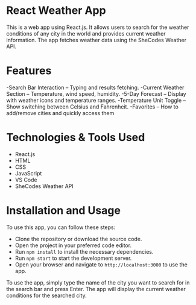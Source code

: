# React Weather App
This is a web app using React.js. It allows users to search for the weather conditions of any city in the world and provides current weather information. The app fetches weather data using the SheCodes Weather API.

# Features
-Search Bar Interaction – Typing and results fetching.
-Current Weather Section – Temperature, wind speed, humidity.
-5-Day Forecast – Display with weather icons and temperature ranges.
-Temperature Unit Toggle – Show switching between Celsius and Fahrenheit.
-Favorites – How to add/remove cities and quickly access them

# Technologies & Tools Used
- React.js
- HTML
- CSS
- JavaScript
- VS Code
- SheCodes Weather API

# Installation and Usage
To use this app, you can follow these steps:

- Clone the repository or download the source code.
- Open the project in your preferred code editor.
- Run  `npm install` to install the necessary dependencies.
- Run `npm start` to start the development server.
- Open your browser and navigate to `http://localhost:3000` to use the app.

To use the app, simply type the name of the city you want to search for in the search bar and press Enter. The app will display the current weather conditions for the searched city.



